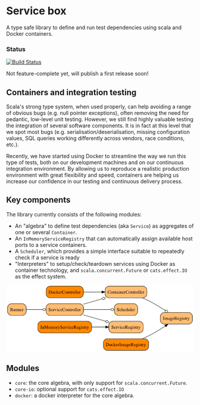 # Service box

A type safe library to define and run test dependencies using scala and Docker containers.

### Status

[![Build Status](https://travis-ci.org/ITV/servicebox.svg?branch=master)](https://travis-ci.org/ITV/servicebox)

Not feature-complete yet, will publish a first release soon!

## Containers and integration testing

Scala's strong type system, when used properly, can help avoiding a range of obvious bugs 
(e.g. null pointer exceptions), often removing the need for pedantic, low-level unit testing. 
However, we still find highly valuable testing the integration of several software 
components. It is in fact at this level that we spot most bugs (e.g. serialisation/deserialisation, 
missing configuration values, SQL queries working differently across vendors, race conditions, etc.).

Recently, we have started using Docker to streamline the way we run this type of tests, both on
our development machines and on our continuous integration environment. 
By allowing us to reproduce a realistic production environment with great flexibility and speed, containers
are helping us increase our confidence in our testing and continuous delivery process.

## Key components

The library currently consists of the following modules:

- An "algebra" to define test dependencies (aka `Service`) as aggregates of one or several `Container`.
- An `InMemoryServiceRegistry` that can automatically assign available host ports to a service containers.
- A `Scheduler`, which provides a simple interface suitable to repeatedly check if a service is ready
- "Interpreters" to setup/check/teardown services using Docker as container technology, and `scala.concurrent.Future` or `cats.effect.IO`
as the effect system.

![Component diagram](docs/modules.png)

## Modules

- `core`: the core algebra, with only support for `scala.concurrent.Future`.
- `core-io`: optional support for `cats.effect.IO`
- `docker`: a docker interpreter for the core algebra.
